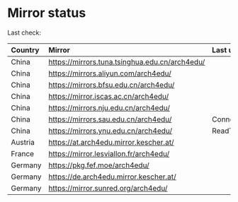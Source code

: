 <script src="./time.js"></script>
# Mirror status
Last check: <script type="text/javascript">localize(1689150297.6112711);</script>

|Country|Mirror|Last update|
|:------|:-----|:----------|
|China|https://mirrors.tuna.tsinghua.edu.cn/arch4edu/|<script type="text/javascript">localize(1689100436);</script>|
|China|https://mirrors.aliyun.com/arch4edu/|<script type="text/javascript">localize(1689057457);</script>|
|China|https://mirrors.bfsu.edu.cn/arch4edu/|<script type="text/javascript">localize(1689100436);</script>|
|China|https://mirror.iscas.ac.cn/arch4edu/|<script type="text/javascript">localize(1689100436);</script>|
|China|https://mirrors.nju.edu.cn/arch4edu/|<script type="text/javascript">localize(1689057457);</script>|
|China|https://mirrors.sau.edu.cn/arch4edu/|ConnectionError|
|China|https://mirrors.ynu.edu.cn/arch4edu/|ReadTimeout|
|Austria|https://at.arch4edu.mirror.kescher.at/|<script type="text/javascript">localize(1689100436);</script>|
|France|https://mirror.lesviallon.fr/arch4edu/|<script type="text/javascript">localize(1689100436);</script>|
|Germany|https://pkg.fef.moe/arch4edu/|<script type="text/javascript">localize(1689100436);</script>|
|Germany|https://de.arch4edu.mirror.kescher.at/|<script type="text/javascript">localize(1689100436);</script>|
|Germany|https://mirror.sunred.org/arch4edu/|<script type="text/javascript">localize(1689100436);</script>|

<script src="./tablefilter/tablefilter.js"></script>
<script src="./table.js"></script>